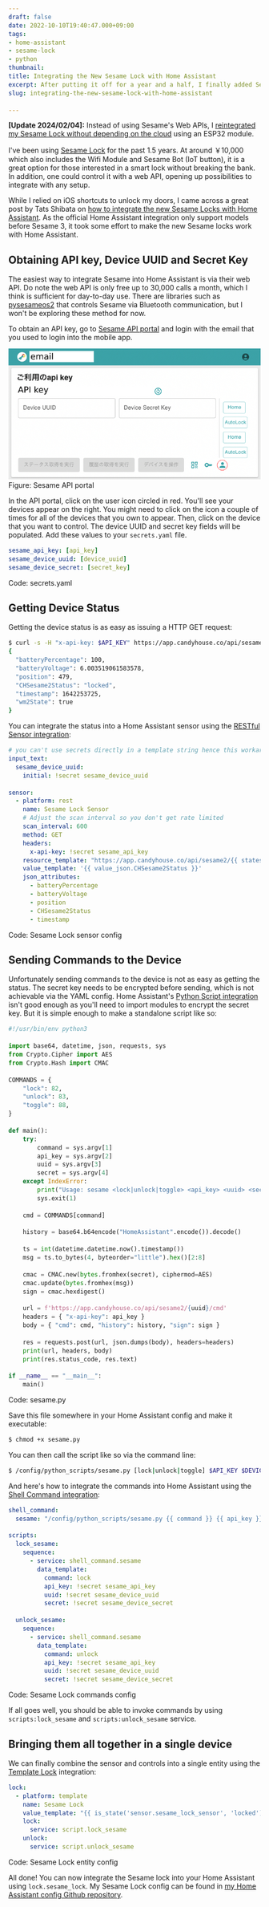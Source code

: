 ```yaml
---
draft: false
date: 2022-10-10T19:40:47.000+09:00
tags:
- home-assistant
- sesame-lock
- python
thumbnail:
title: Integrating the New Sesame Lock with Home Assistant
excerpt: After putting it off for a year and a half, I finally added Sesame Lock to Home Assistant.
slug: integrating-the-new-sesame-lock-with-home-assistant

---
```


<div class="bg-slate-200 py-4 px-6 rounded">
<b>[Update 2024/02/04]:</b> Instead of using Sesame's Web APIs, I <a href="/removing-cloud-dependency-of-sesame-lock-with-esphome">reintegrated my Sesame Lock without depending on the cloud</a> using an ESP32 module.
</div>

I've been using [Sesame Lock](https://jp.candyhouse.co/products/sesame4) for the past 1.5 years. At around ￥10,000 which also includes the Wifi Module and Sesame Bot (IoT button), it is a great option for those interested in a smart lock without breaking the bank. In addition, one could control it with a web API, opening up possibilities to integrate with any setup.

While I relied on iOS shortcuts to unlock my doors, I came across a great post by Tats Shibata on [how to integrate the new Sesame Locks with Home Assistant](https://rewse.jp/blog/control-sesame-home-assistant/). As the official Home Assistant integration only support models before Sesame 3, it took some effort to make the new Sesame locks work with Home Assistant.

## Obtaining API key, Device UUID and Secret Key

The easiest way to integrate Sesame into Home Assistant is via their web API. Do note the web API is only free up to 30,000 calls a month, which I think is sufficient for day-to-day use. There are libraries such as [pysesameos2](https://github.com/mochipon/pysesameos2) that controls Sesame via Bluetooth communication, but I won't be exploring these method for now.

To obtain an API key, go to [Sesame API portal](https://partners.candyhouse.co/) and login with the email that you used to login into the mobile app.

![Sesame API Portal](../../assets/sesame-api-portal.jpg)
Figure: Sesame API portal

In the API portal, click on the user icon circled in red. You'll see your devices appear on the right. You might need to click on the icon a couple of times for all of the devices that you own to appear. Then, click on the device that you want to control. The device UUID and secret key fields will be populated. Add these values to your `secrets.yaml` file.

```yaml
sesame_api_key: [api_key]
sesame_device_uuid: [device_uuid]
sesame_device_secret: [secret_key]
```
Code: secrets.yaml

## Getting Device Status

Getting the device status is as easy as issuing a HTTP GET request:

```bash
$ curl -s -H "x-api-key: $API_KEY" https://app.candyhouse.co/api/sesame2/$DEVICE_UUID | jq
{
  "batteryPercentage": 100,
  "batteryVoltage": 6.003519061583578,
  "position": 479,
  "CHSesame2Status": "locked",
  "timestamp": 1642253725,
  "wm2State": true
}
```

You can integrate the status into a Home Assistant sensor using the [RESTful Sensor integration](https://www.home-assistant.io/integrations/sensor.rest/):

```yaml
# you can't use secrets directly in a template string hence this workaround
input_text:
  sesame_device_uuid:
    initial: !secret sesame_device_uuid

sensor:
  - platform: rest
    name: Sesame Lock Sensor
    # Adjust the scan interval so you don't get rate limited
    scan_interval: 600
    method: GET
    headers:
      x-api-key: !secret sesame_api_key
    resource_template: "https://app.candyhouse.co/api/sesame2/{{ states('input_text.sesame_device_uuid') }}"
    value_template: '{{ value_json.CHSesame2Status }}'
    json_attributes:
      - batteryPercentage
      - batteryVoltage
      - position
      - CHSesame2Status
      - timestamp
```
Code: Sesame Lock sensor config

## Sending Commands to the Device

Unfortunately sending commands to the device is not as easy as getting the status. The secret key needs to be encrypted before sending, which is not achievable via the YAML config. Home Assistant's [Python Script integration](https://www.home-assistant.io/integrations/python_script/) isn't good enough as you'll need to import modules to encrypt the secret key. But it is simple enough to make a standalone script like so:

```python
#!/usr/bin/env python3

import base64, datetime, json, requests, sys
from Crypto.Cipher import AES
from Crypto.Hash import CMAC

COMMANDS = {
    "lock": 82,
    "unlock": 83,
    "toggle": 88,
}

def main():
    try:
        command = sys.argv[1]
        api_key = sys.argv[2]
        uuid = sys.argv[3]
        secret = sys.argv[4]
    except IndexError:
        print("Usage: sesame <lock|unlock|toggle> <api_key> <uuid> <secret>")
        sys.exit(1)

    cmd = COMMANDS[command]

    history = base64.b64encode("HomeAssistant".encode()).decode()

    ts = int(datetime.datetime.now().timestamp())
    msg = ts.to_bytes(4, byteorder="little").hex()[2:8]

    cmac = CMAC.new(bytes.fromhex(secret), ciphermod=AES)
    cmac.update(bytes.fromhex(msg))
    sign = cmac.hexdigest()

    url = f'https://app.candyhouse.co/api/sesame2/{uuid}/cmd'
    headers = { "x-api-key": api_key }
    body = { "cmd": cmd, "history": history, "sign": sign }

    res = requests.post(url, json.dumps(body), headers=headers)
    print(url, headers, body)
    print(res.status_code, res.text)

if __name__ == "__main__":
    main()
```
Code: sesame.py

Save this file somewhere in your Home Assistant config and make it executable:

```bash
$ chmod +x sesame.py
```

You can then call the script like so via the command line:

```bash
$ /config/python_scripts/sesame.py [lock|unlock|toggle] $API_KEY $DEVICE_UUID $DEVICE_SECRET
```

And here's how to integrate the commands into Home Assistant using the [Shell Command integration](https://www.home-assistant.io/integrations/shell_command/):

```yaml
shell_command:
  sesame: "/config/python_scripts/sesame.py {{ command }} {{ api_key }} {{ uuid }} {{ secret }}"

scripts:
  lock_sesame:
    sequence:
      - service: shell_command.sesame
        data_template:
          command: lock
          api_key: !secret sesame_api_key
          uuid: !secret sesame_device_uuid
          secret: !secret sesame_device_secret

  unlock_sesame:
    sequence:
      - service: shell_command.sesame
        data_template:
          command: unlock
          api_key: !secret sesame_api_key
          uuid: !secret sesame_device_uuid
          secret: !secret sesame_device_secret
```
Code: Sesame Lock commands config

If all goes well, you should be able to invoke commands by using `scripts:lock_sesame` and `scripts:unlock_sesame` service.

## Bringing them all together in a single device

We can finally combine the sensor and controls into a single entity using the [Template Lock](https://www.home-assistant.io/integrations/lock.template/) integration:

```yaml
lock:
  - platform: template
    name: Sesame Lock
    value_template: "{{ is_state('sensor.sesame_lock_sensor', 'locked') }}"
    lock:
      service: script.lock_sesame
    unlock:
      service: script.unlock_sesame
```
Code: Sesame Lock entity config

All done! You can now integrate the Sesame lock into your Home Assistant using `lock.sesame_lock`. My Sesame Lock config can be found in [my Home Assistant config Github repository](https://github.com/adwinying/homeassistant-config/commit/8cfdb15243c562783d3ce0f4e3f538e6f40da2e5).
